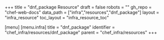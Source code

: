 +++
title = "dnf_package Resource"
draft = false
robots = ""
gh_repo = "chef-web-docs"
data_path = ["infra","resources","dnf_package"]
layout = "infra_resource"
toc_layout = "infra_resource_toc"

[menu]
  [menu.infra]
    title = "dnf_package"
    identifier = "chef_infra/resources/dnf_package"
    parent = "chef_infra/resources"
+++

<!-- The contents of this page are automatically generated from the dnf_package.yaml file in the data/infra/resources directory. -->
<!-- To suggest a change, edit the https://github.com/chef/chef/blob/main/lib/chef/resource/dnf_package.rb file and submit a pull request to the https://github.com/chef/chef repository. -->
<!-- markdownlint-disable-file -->
